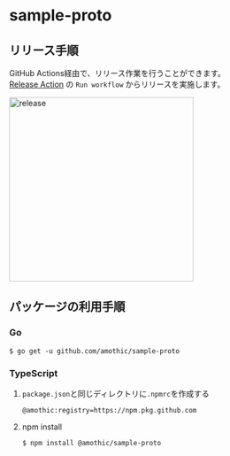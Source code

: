 # sample-proto

## リリース手順
GitHub Actions経由で、リリース作業を行うことができます。  
[Release Action](https://github.com/amothic/sample-proto/actions/workflows/release.yml) の `Run workflow` からリリースを実施します。

<img width="333" alt="release" src="https://user-images.githubusercontent.com/828919/127495739-45d7487a-9a38-4118-ace3-2b1b22c00b69.png">

## パッケージの利用手順
### Go
```
$ go get -u github.com/amothic/sample-proto
```
### TypeScript
1. `package.json`と同じディレクトリに`.npmrc`を作成する
   ```
   @amothic:registry=https://npm.pkg.github.com
   ```
2. npm install
   ```
   $ npm install @amothic/sample-proto
   ```
